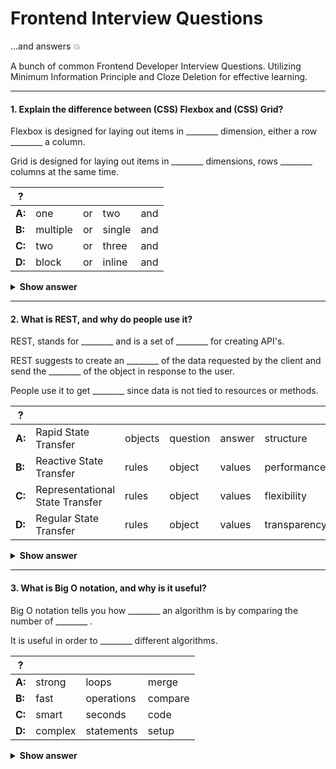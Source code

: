 # Frontend Interview Questions

...and answers :boom:

A bunch of common Frontend Developer Interview Questions. Utilizing Minimum Information Principle and Cloze Deletion for effective learning. 

---

#### 1. Explain the difference between (CSS) Flexbox and (CSS) Grid?

Flexbox is designed for laying out items in ________ dimension, either a row ________ a column. 

Grid is designed for laying out items in ________ dimensions, rows ________ columns at the same time.

| ?             |               |               |               |               |
| ------------- | ------------- | ------------- | ------------- | ------------- |
| **A:**        | one           | or            | two           | and           |
| **B:**        | multiple      | or            | single        | and           |
| **C:**        | two           | or            | three         | and           |
| **D:**        | block         | or            | inline        | and           |

<details><summary><b>Show answer</b></summary>
<p>

#### Answer: A

</p>
</details>

---

#### 2. What is REST, and why do people use it?

REST, stands for ________ and is a set of ________ for creating API's.

REST suggests to create an ________ of the data requested by the client and send the ________ of the object in response to the user.

People use it to get ________ since data is not tied to resources or methods.

| ?             |                                |              |               |               |                     |
| ------------- | ------------------------------ | ------------ | ------------- | ------------- | ------------------- |
| **A:**        | Rapid State Transfer           | objects      | question      | answer        | structure           |
| **B:**        | Reactive State Transfer        | rules        | object        | values        | performance         |
| **C:**        | Representational State Transfer| rules        | object        | values        | flexibility         |
| **D:**        | Regular State Transfer         | rules        | object        | values        | transparency        |

<details><summary><b>Show answer</b></summary>
<p>

#### Answer: C

</p>
</details>

---

#### 3. What is Big O notation, and why is it useful?

Big O notation tells you how ________ an algorithm is by comparing the number of ________ . 

It is useful in order to ________ different algorithms.

| ?             |               |               |              |
| ------------- | ------------- | ------------- | ------------ |
| **A:**        | strong        | loops         | merge        | 
| **B:**        | fast          | operations    | compare      |
| **C:**        | smart         | seconds       | code         |
| **D:**        | complex       | statements    | setup        |

<details><summary><b>Show answer</b></summary>
<p>

#### Answer: B

For example, suppose you have a list of size n. Simple search needs to check each element, so it will take n operations. This means it grows linear e.g. at constant speed. 10 items takes 10 operations, 20 items take 20 operations and so on. In Big O notation we write this O(n).

O(log n), also known as log time. Grows slow, is fast. Example: Binary search.
O(n), also known as linear time. Example: Simple search.
O(2^N), also known as exponential time. Grows fast, is slow.   

</p>
</details>
